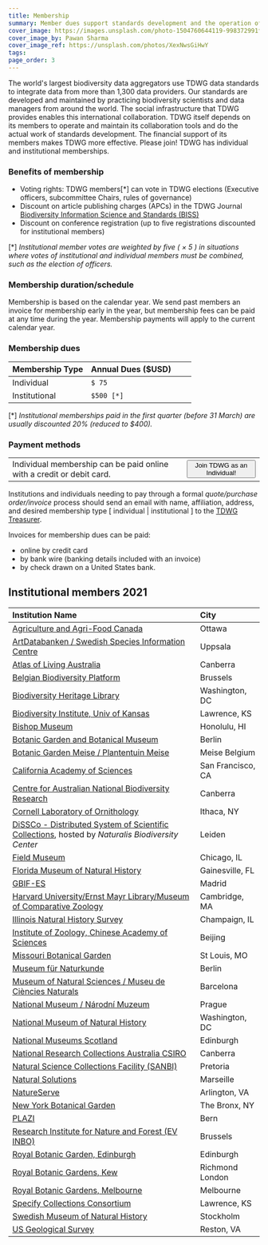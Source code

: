 ```yaml
---
title: Membership
summary: Member dues support standards development and the operation of our collaboration platforms.
cover_image: https://images.unsplash.com/photo-1504760644119-998372991f7c
cover_image_by: Pawan Sharma
cover_image_ref: https://unsplash.com/photos/XexNwsGiHwY
tags: 
page_order: 3
---
```


The world's largest biodiversity data aggregators use TDWG data standards to integrate data from more than 1,300 data providers. Our standards are developed and maintained by practicing biodiversity scientists and data managers from around the world. The social infrastructure that TDWG provides enables this international collaboration. TDWG itself depends on its members to operate and maintain its collaboration tools and do the actual work of standards development. The financial support of its members makes TDWG more effective. Please join! TDWG has individual and institutional memberships. 

### Benefits of membership

* Voting rights:  TDWG members\[\*\] can vote in TDWG elections (Executive officers, subcommittee Chairs, rules of governance)
* Discount on article publishing charges (APCs) in the TDWG Journal [Biodiversity Information Science and Standards (BISS)](../../journal/)
* Discount on conference registration (up to five registrations discounted for institutional members)

\[\*\] _Institutional member votes are weighted by five ( &times; 5 ) in situations where votes of institutional and individual members must be combined, such as the election of officers._

### Membership duration/schedule

Membership is based on the calendar year.  We send past members an invoice for membership early in the year, but membership fees can be paid at any time during the year. Membership payments will apply to the current calendar year.

### Membership dues 

| Membership Type | Annual Dues ($USD) |   |   |
| :--- | :--- | :--- | --- |
| Individual | `$ 75  `|   |   |
| Institutional  | `$500 [*]` |   |   |

 \[\*\] _Institutional memberships paid in the first quarter (before 31 March) are usually discounted 20% (reduced to $400)._ 

### Payment methods

<table>
 <tr>
  <td>Individual membership can be paid online with a credit or debit card. </td>
  <td><button onclick="window.location.href='https://zohosecurepay.com/checkout/wc9vqum-8am1lyxy1fswt/Individual-TDWG-Membership'" class="btn btn-secondary">Join TDWG as an Individual!</button></td>
  </tr>
 </table>

Institutions and individuals needing to pay through a formal _quote/purchase order/invoice_ process should send an email with name, affiliation, address, and desired membership type \[ individual | institutional \] to the [TDWG Treasurer](mailto:treasurer@tdwg.org?subject=Membership%20request). 

Invoices for membership dues can be paid:

* online by credit card  
* by bank wire (banking details included with an invoice)
* by check drawn on a United States bank. 


## Institutional members 2021

| Institution Name | City |
| :--- | :--- |
| [Agriculture and Agri-Food Canada](http://www.agr.gc.ca/) |   Ottawa |
| [ArtDatabanken / Swedish Species Information Centre](https://www.artdatabanken.se/en/?menu=open) |  Uppsala |
| [Atlas of Living Australia](https://www.ala.org.au/) |   Canberra |
| [Belgian Biodiversity Platform](https://www.biodiversity.be/) |   Brussels |
| [Biodiversity Heritage Library](https://www.biodiversitylibrary.org/) | 	Washington, DC |
| [Biodiversity Institute, Univ of Kansas](https://biodiversity.ku.edu/) | 	Lawrence, KS |
| [Bishop Museum](https://www.bishopmuseum.org/) |  Honolulu, HI |
| [Botanic Garden and Botanical Museum](https://www.bgbm.org/) |   Berlin |
| [Botanic Garden Meise / Plantentuin Meise](https://www.plantentuinmeise.be/en/home/) |  Meise Belgium |
| [California Academy of Sciences](https://www.calacademy.org) |  San Francisco, CA |
| [Centre for Australian National Biodiversity Research](http://www.cpbr.gov.au/cpbr/) |  Canberra |
| [Cornell Laboratory of Ornithology](https://www.birds.cornell.edu/home/) | 	Ithaca, NY |
| [DiSSCo - Distributed System of Scientific Collections](https://www.dissco.eu/), hosted by _Naturalis Biodiversity Center_ |  Leiden |
| [Field Museum](https://www.fieldmuseum.org/) |  Chicago, IL |
| [Florida Museum of Natural History](https://www.floridamuseum.ufl.edu/) | Gainesville, FL |
| [GBIF-ES](https://www.gbif.es/) | Madrid |
| [Harvard University/Ernst Mayr Library/Museum of Comparative Zoology](https://library.mcz.harvard.edu/) |  Cambridge, MA |
| [Illinois Natural History Survey](https://www.inhs.illinois.edu/) |   Champaign, IL |
| [Institute of Zoology, Chinese Academy of Sciences](http://english.ioz.cas.cn/) | Beijing |
| [Missouri Botanical Garden](https://www.missouribotanicalgarden.org/) | 	St Louis, MO |
| [Museum für Naturkunde](https://www.museumfuernaturkunde.berlin/en) |   Berlin |
| [Museum of Natural Sciences / Museu de Ciències Naturals](https://museuciencies.cat/en/) |  Barcelona |
| [National Museum / Národní Muzeum](https://www.nm.cz/en) |  Prague |
| [National Museum of Natural History](https://naturalhistory.si.edu/) |  Washington, DC |
| [National Museums Scotland](https://www.nms.ac.uk/) | 	Edinburgh |
| [National Research Collections Australia CSIRO](https://www.csiro.au/en/Showcase/NRCA) | 	Canberra |
| [Natural Science Collections Facility (SANBI)](https://www.sanbi.org/) | Pretoria |
| [Natural Solutions](https://www.natural-solutions.eu/) | Marseille |
| [NatureServe](https://www.natureserve.org/) | Arlington, VA |
| [New York Botanical Garden](https://www.nybg.org/) | The Bronx, NY |
| [PLAZI](http://plazi.org/) | Bern |
| [Research Institute for Nature and Forest (EV INBO)](https://www.inbo.be/en) | 	Brussels |
| [Royal Botanic Garden, Edinburgh](https://www.rbge.org.uk/) | 	Edinburgh |
| [Royal Botanic Gardens, Kew](https://www.kew.org/) |   Richmond London |
| [Royal Botanic Gardens, Melbourne](https://www.rbg.vic.gov.au/) | 	Melbourne |
| [Specify Collections Consortium](https://www.specifysoftware.org/membership-levels/) |  Lawrence, KS |
| [Swedish Museum of Natural History](https://www.nrm.se/en/forskningochsamlingar/samlingar.179.html) | Stockholm |
| [US Geological Survey](https://www.usgs.gov/) |  Reston, VA |

